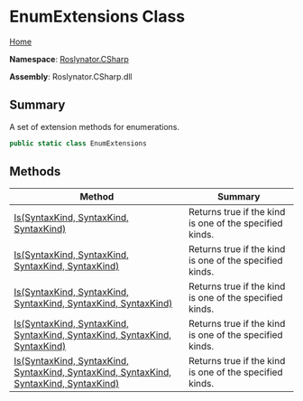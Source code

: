 # EnumExtensions Class

[Home](../../../README.md)

**Namespace**: [Roslynator.CSharp](../README.md)

**Assembly**: Roslynator\.CSharp\.dll

## Summary

A set of extension methods for enumerations\.

```csharp
public static class EnumExtensions
```

## Methods

| Method | Summary |
| ------ | ------- |
| [Is(SyntaxKind, SyntaxKind, SyntaxKind)](Is/README.md#Roslynator_CSharp_EnumExtensions_Is_Microsoft_CodeAnalysis_CSharp_SyntaxKind_Microsoft_CodeAnalysis_CSharp_SyntaxKind_Microsoft_CodeAnalysis_CSharp_SyntaxKind_) | Returns true if the kind is one of the specified kinds\. |
| [Is(SyntaxKind, SyntaxKind, SyntaxKind, SyntaxKind)](Is/README.md#Roslynator_CSharp_EnumExtensions_Is_Microsoft_CodeAnalysis_CSharp_SyntaxKind_Microsoft_CodeAnalysis_CSharp_SyntaxKind_Microsoft_CodeAnalysis_CSharp_SyntaxKind_Microsoft_CodeAnalysis_CSharp_SyntaxKind_) | Returns true if the kind is one of the specified kinds\. |
| [Is(SyntaxKind, SyntaxKind, SyntaxKind, SyntaxKind, SyntaxKind)](Is/README.md#Roslynator_CSharp_EnumExtensions_Is_Microsoft_CodeAnalysis_CSharp_SyntaxKind_Microsoft_CodeAnalysis_CSharp_SyntaxKind_Microsoft_CodeAnalysis_CSharp_SyntaxKind_Microsoft_CodeAnalysis_CSharp_SyntaxKind_Microsoft_CodeAnalysis_CSharp_SyntaxKind_) | Returns true if the kind is one of the specified kinds\. |
| [Is(SyntaxKind, SyntaxKind, SyntaxKind, SyntaxKind, SyntaxKind, SyntaxKind)](Is/README.md#Roslynator_CSharp_EnumExtensions_Is_Microsoft_CodeAnalysis_CSharp_SyntaxKind_Microsoft_CodeAnalysis_CSharp_SyntaxKind_Microsoft_CodeAnalysis_CSharp_SyntaxKind_Microsoft_CodeAnalysis_CSharp_SyntaxKind_Microsoft_CodeAnalysis_CSharp_SyntaxKind_Microsoft_CodeAnalysis_CSharp_SyntaxKind_) | Returns true if the kind is one of the specified kinds\. |
| [Is(SyntaxKind, SyntaxKind, SyntaxKind, SyntaxKind, SyntaxKind, SyntaxKind, SyntaxKind)](Is/README.md#Roslynator_CSharp_EnumExtensions_Is_Microsoft_CodeAnalysis_CSharp_SyntaxKind_Microsoft_CodeAnalysis_CSharp_SyntaxKind_Microsoft_CodeAnalysis_CSharp_SyntaxKind_Microsoft_CodeAnalysis_CSharp_SyntaxKind_Microsoft_CodeAnalysis_CSharp_SyntaxKind_Microsoft_CodeAnalysis_CSharp_SyntaxKind_Microsoft_CodeAnalysis_CSharp_SyntaxKind_) | Returns true if the kind is one of the specified kinds\. |

